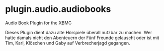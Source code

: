 # plugin.audio.audiobooks

Audio Book Plugin for the XBMC

Dieses Plugin dient dazu alte Hörspiele überall nutzbar zu machen. Wer hatte damals nicht den Abenteuern der Fünf Freunde gelauscht oder ist mit Tim, Karl, Klöschen und Gaby auf Verbrecherjagd gegangen.
